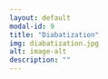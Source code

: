 ```yaml
---
layout: default
modal-id: 9
title: "Diabatization"
img: diabatization.jpg
alt: image-alt
description: ""
---
```

